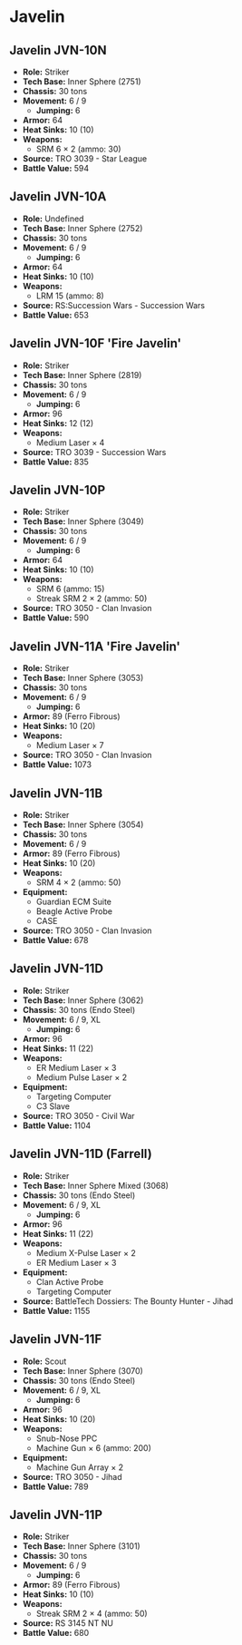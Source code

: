 # Javelin
## Javelin JVN-10N
- **Role:** Striker
- **Tech Base:** Inner Sphere (2751)
- **Chassis:** 30 tons
- **Movement:** 6 / 9
  - **Jumping:** 6
- **Armor:** 64
- **Heat Sinks:** 10 (10)
- **Weapons:**
  - SRM 6 × 2 (ammo: 30)
- **Source:** TRO 3039 - Star League
- **Battle Value:** 594

## Javelin JVN-10A
- **Role:** Undefined
- **Tech Base:** Inner Sphere (2752)
- **Chassis:** 30 tons
- **Movement:** 6 / 9
  - **Jumping:** 6
- **Armor:** 64
- **Heat Sinks:** 10 (10)
- **Weapons:**
  - LRM 15 (ammo: 8)
- **Source:** RS:Succession Wars - Succession Wars
- **Battle Value:** 653

## Javelin JVN-10F 'Fire Javelin'
- **Role:** Striker
- **Tech Base:** Inner Sphere (2819)
- **Chassis:** 30 tons
- **Movement:** 6 / 9
  - **Jumping:** 6
- **Armor:** 96
- **Heat Sinks:** 12 (12)
- **Weapons:**
  - Medium Laser × 4
- **Source:** TRO 3039 - Succession Wars
- **Battle Value:** 835

## Javelin JVN-10P
- **Role:** Striker
- **Tech Base:** Inner Sphere (3049)
- **Chassis:** 30 tons
- **Movement:** 6 / 9
  - **Jumping:** 6
- **Armor:** 64
- **Heat Sinks:** 10 (10)
- **Weapons:**
  - SRM 6 (ammo: 15)
  - Streak SRM 2 × 2 (ammo: 50)
- **Source:** TRO 3050 - Clan Invasion
- **Battle Value:** 590

## Javelin JVN-11A 'Fire Javelin'
- **Role:** Striker
- **Tech Base:** Inner Sphere (3053)
- **Chassis:** 30 tons
- **Movement:** 6 / 9
  - **Jumping:** 6
- **Armor:** 89 (Ferro Fibrous)
- **Heat Sinks:** 10 (20)
- **Weapons:**
  - Medium Laser × 7
- **Source:** TRO 3050 - Clan Invasion
- **Battle Value:** 1073

## Javelin JVN-11B
- **Role:** Striker
- **Tech Base:** Inner Sphere (3054)
- **Chassis:** 30 tons
- **Movement:** 6 / 9
- **Armor:** 89 (Ferro Fibrous)
- **Heat Sinks:** 10 (20)
- **Weapons:**
  - SRM 4 × 2 (ammo: 50)
- **Equipment:**
  - Guardian ECM Suite
  - Beagle Active Probe
  - CASE
- **Source:** TRO 3050 - Clan Invasion
- **Battle Value:** 678

## Javelin JVN-11D
- **Role:** Striker
- **Tech Base:** Inner Sphere (3062)
- **Chassis:** 30 tons (Endo Steel)
- **Movement:** 6 / 9, XL
  - **Jumping:** 6
- **Armor:** 96
- **Heat Sinks:** 11 (22)
- **Weapons:**
  - ER Medium Laser × 3
  - Medium Pulse Laser × 2
- **Equipment:**
  - Targeting Computer
  - C3 Slave
- **Source:** TRO 3050 - Civil War
- **Battle Value:** 1104

## Javelin JVN-11D (Farrell)
- **Role:** Striker
- **Tech Base:** Inner Sphere Mixed (3068)
- **Chassis:** 30 tons (Endo Steel)
- **Movement:** 6 / 9, XL
  - **Jumping:** 6
- **Armor:** 96
- **Heat Sinks:** 11 (22)
- **Weapons:**
  - Medium X-Pulse Laser × 2
  - ER Medium Laser × 3
- **Equipment:**
  - Clan Active Probe
  - Targeting Computer
- **Source:** BattleTech Dossiers: The Bounty Hunter - Jihad
- **Battle Value:** 1155

## Javelin JVN-11F
- **Role:** Scout
- **Tech Base:** Inner Sphere (3070)
- **Chassis:** 30 tons (Endo Steel)
- **Movement:** 6 / 9, XL
  - **Jumping:** 6
- **Armor:** 96
- **Heat Sinks:** 10 (20)
- **Weapons:**
  - Snub-Nose PPC
  - Machine Gun × 6 (ammo: 200)
- **Equipment:**
  - Machine Gun Array × 2
- **Source:** TRO 3050 - Jihad
- **Battle Value:** 789

## Javelin JVN-11P
- **Role:** Striker
- **Tech Base:** Inner Sphere (3101)
- **Chassis:** 30 tons
- **Movement:** 6 / 9
  - **Jumping:** 6
- **Armor:** 89 (Ferro Fibrous)
- **Heat Sinks:** 10 (10)
- **Weapons:**
  - Streak SRM 2 × 4 (ammo: 50)
- **Source:** RS 3145 NT NU
- **Battle Value:** 680

